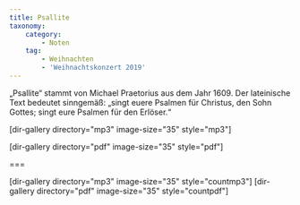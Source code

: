```yaml
---
title: Psallite
taxonomy:
    category:
        - Noten
    tag:
        - Weihnachten
        - 'Weihnachtskonzert 2019'
---
```


„Psallite“ stammt von Michael Praetorius aus dem Jahr 1609. Der lateinische Text bedeutet sinngemäß: „singt euere Psalmen für Christus, den Sohn Gottes; singt eure Psalmen für den Erlöser.“

[dir-gallery directory="mp3" image-size="35" style="mp3"]

[dir-gallery directory="pdf" image-size="35" style="pdf"]

===

[dir-gallery directory="mp3" image-size="35" style="countmp3"]
[dir-gallery directory="pdf" image-size="35" style="countpdf"]